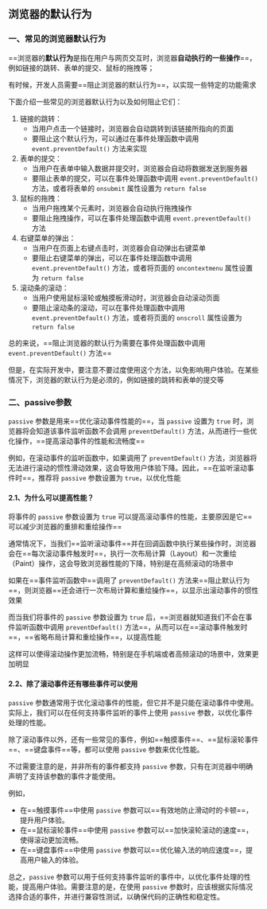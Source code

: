 ## 浏览器的默认行为

### 一、常见的浏览器默认行为

==浏览器的**默认行为**是指在用户与网页交互时，浏览器**自动执行的一些操作**==，例如链接的跳转、表单的提交、鼠标的拖拽等；

有时候，开发人员需要==阻止浏览器的默认行为==，以实现一些特定的功能需求

下面介绍一些常见的浏览器默认行为以及如何阻止它们：

1. 链接的跳转：
   - 当用户点击一个链接时，浏览器会自动跳转到该链接所指向的页面
   - 要阻止这个默认行为，可以通过在事件处理函数中调用 `event.preventDefault()` 方法来实现
2. 表单的提交：
   - 当用户在表单中输入数据并提交时，浏览器会自动将数据发送到服务器
   - 要阻止表单的提交，可以在事件处理函数中调用 `event.preventDefault()` 方法，或者将表单的 `onsubmit` 属性设置为 `return false`
3. 鼠标的拖拽：
   - 当用户拖拽某个元素时，浏览器会自动执行拖拽操作
   - 要阻止拖拽操作，可以在事件处理函数中调用 `event.preventDefault()` 方法
4. 右键菜单的弹出：
   - 当用户在页面上右键点击时，浏览器会自动弹出右键菜单
   - 要阻止右键菜单的弹出，可以在事件处理函数中调用 `event.preventDefault()` 方法，或者将页面的 `oncontextmenu` 属性设置为 `return false`
5. 滚动条的滚动：
   - 当用户使用鼠标滚轮或触摸板滑动时，浏览器会自动滚动页面
   - 要阻止滚动条的滚动，可以在事件处理函数中调用 `event.preventDefault()` 方法，或者将页面的 `onscroll` 属性设置为 `return false`

总的来说，==阻止浏览器的默认行为需要在事件处理函数中调用 `event.preventDefault()` 方法==

但是，在实际开发中，要注意不要过度使用这个方法，以免影响用户体验。在某些情况下，浏览器的默认行为是必须的，例如链接的跳转和表单的提交等

### 二、passive参数

`passive` 参数是用来==优化滚动事件性能的==，当 `passive` 设置为 `true` 时，浏览器将会知道该事件监听函数不会调用 `preventDefault()` 方法，从而进行一些优化操作，==提高滚动事件的性能和流畅度==

例如，在滚动事件的监听函数中，如果调用了 `preventDefault()` 方法，浏览器将无法进行滚动的惯性滑动效果，这会导致用户体验下降。因此，==在监听滚动事件时==，推荐将 `passive` 参数设置为 `true`，以优化性能

<!--需要注意的是，如果 `passive` 设置为 `true`，那么在监听函数中调用 `preventDefault()` 方法是无效的，因为浏览器已经知道该函数不会调用 `preventDefault()` 方法，从而进行了优化-->

#### 2.1、为什么可以提高性能？

将事件的 `passive` 参数设置为 `true` 可以提高滚动事件的性能，主要原因是它==可以减少浏览器的重排和重绘操作==

通常情况下，当我们==监听滚动事件==并在回调函数中执行某些操作时，浏览器会在==每次滚动事件触发时==，执行一次布局计算（Layout）和一次重绘（Paint）操作，这会导致浏览器性能的下降，特别是在高频滚动的场景中

如果在==事件监听函数中==调用了 `preventDefault()` 方法来==阻止默认行为==，则浏览器==还会进行一次布局计算和重绘操作==，以显示出滚动事件的惯性效果

而当我们将事件的 `passive` 参数设置为 `true` 后，==浏览器就知道我们不会在事件监听函数中调用 `preventDefault()` 方法==，从而可以在==滚动事件触发时==，==省略布局计算和重绘操作==，以提高性能

这样可以使得滚动操作更加流畅，特别是在手机端或者高频滚动的场景中，效果更加明显

#### 2.2、除了滚动事件还有哪些事件可以使用

`passive` 参数通常用于优化滚动事件的性能，但它并不是只能在滚动事件中使用。实际上，我们可以在任何支持事件监听的事件上使用 `passive` 参数，以优化事件处理的性能。

除了滚动事件以外，还有一些常见的事件，例如==触摸事件==、==鼠标滚轮事件==、==键盘事件==等，都可以使用 `passive` 参数来优化性能。

不过需要注意的是，并非所有的事件都支持 `passive` 参数，只有在浏览器中明确声明了支持该参数的事件才能使用。

例如，

- 在==触摸事件==中使用 `passive` 参数可以==有效地防止滑动时的卡顿==，提升用户体验。
- 在==鼠标滚轮事件==中使用 `passive` 参数可以==加快滚轮滚动的速度==，使得滚动更加流畅。
- 在==键盘事件==中使用 `passive` 参数可以==优化输入法的响应速度==，提高用户输入的体验。

总之，`passive` 参数可以用于任何支持事件监听的事件中，以优化事件处理的性能，提高用户体验。需要注意的是，在使用 `passive` 参数时，应该根据实际情况选择合适的事件，并进行兼容性测试，以确保代码的正确性和稳定性。

